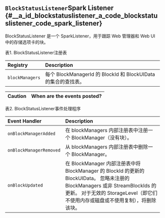 ## `BlockStatusListener`Spark Listener {#__a_id_blockstatuslistener_a_code_blockstatuslistener_code_spark_listener}

BlockStatusListener 是一个 SparkListener，用于跟踪 Web 管理器和 Web UI 中的存储选项卡的块。

表1. BlockStatusListener注册表

| Registry | Description |
| :--- | :--- |
| `blockManagers` | 每个 BlockManagerId 的 BlockId 和 BlockUIData 的集合的查找表。 |

| Caution | When are the events posted? |
| :--- | :--- |




表2. BlockStatusListener事件处理程序

| Event Handler | Description |
| :--- | :--- |
| `onBlockManagerAdded` | 在 blockManagers 内部注册表中注册一个 BlockManager（没有块）。 |
| `onBlockManagerRemoved` | 从 blockManagers 内部注册表中删除一个 BlockManager。 |
| `onBlockUpdated` | 在 BlockManager 内部注册表中将 BlockManager 的 BlockId 的更新的 BlockUIData。 忽略未注册的 BlockManagers 或非 StreamBlockIds 的更新。 对于无效的 StorageLevel（即它们不使用内存或磁盘或不使用复制），将删除该块。 |



